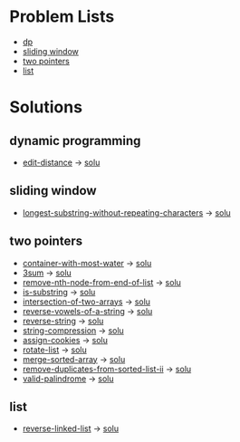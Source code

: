 




# Problem Lists
* [dp](https://leetcode.cn/tag/dynamic-programming/problemset/)
* [sliding window](https://leetcode.cn/tag/sliding-window/problemset/)
* [two pointers](https://leetcode.cn/tag/two-pointers/problemset/)
* [list](https://leetcode.cn/tag/linked-list/problemset/)


# Solutions

## dynamic programming
* [edit-distance](https://leetcode.cn/problems/edit-distance/) -> [solu](./src/dp/72.h)

## sliding window
* [longest-substring-without-repeating-characters](https://leetcode.cn/problems/longest-substring-without-repeating-characters/) -> [solu](./src/sliding_window/3.h)

## two pointers
* [container-with-most-water](https://leetcode.cn/problems/container-with-most-water/description/) -> [solu](./src/two_pointers/11.h)
* [3sum](https://leetcode.cn/problems/3sum/) -> [solu](./src/two_pointers/15.h)
* [remove-nth-node-from-end-of-list](https://leetcode.cn/problems/remove-nth-node-from-end-of-list/) -> [solu](./src/two_pointers/19.h)
* [is-substring](https://leetcode.cn/problems/is-subsequence/) -> [solu](./src/two_pointers/392.h)
* [intersection-of-two-arrays](https://leetcode.cn/problems/intersection-of-two-arrays/) -> [solu](./src/two_pointers/349.h)
* [reverse-vowels-of-a-string](https://leetcode.cn/problems/reverse-vowels-of-a-string/) -> [solu](./src/two_pointers/345.h)
* [reverse-string](https://leetcode.cn/problems/reverse-string/) -> [solu](./src/two_pointers/344.h)
* [string-compression](https://leetcode.cn/problems/string-compression/) -> [solu](./src/two_pointers/443.h)
* [assign-cookies](https://leetcode.cn/problems/assign-cookies/) -> [solu](./src/two_pointers/455.h)
* [rotate-list](https://leetcode.cn/problems/rotate-list/) -> [solu](./src/two_pointers/61.h)
* [merge-sorted-array](https://leetcode.cn/problems/merge-sorted-array/) -> [solu](./src/two_pointers/88.h)
* [remove-duplicates-from-sorted-list-ii](https://leetcode.cn/problems/remove-duplicates-from-sorted-list-ii/) -> [solu](./src/two_pointers/82.h)
* [valid-palindrome](https://leetcode.cn/problems/valid-palindrome/) -> [solu](./src/two_pointers/125.h)

## list
* [reverse-linked-list](https://leetcode.com/problems/reverse-linked-list/) -> [solu](./src/list/206.h)

